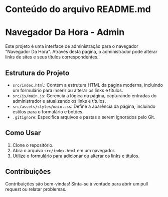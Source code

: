 # Conteúdo do arquivo README.md

# Navegador Da Hora - Admin

Este projeto é uma interface de administração para o navegador "Navegador Da Hora". Através desta página, o administrador pode alterar links de sites e seus títulos correspondentes.

## Estrutura do Projeto

- `src/index.html`: Contém a estrutura HTML da página moderna, incluindo um formulário para inserir ou alterar os links e títulos.
- `src/js/main.js`: Gerencia a lógica da página, capturando entradas do administrador e atualizando os links e títulos.
- `src/assets/styles/main.css`: Define a aparência da página, incluindo estilos para o formulário e botões.
- `.gitignore`: Especifica arquivos e pastas a serem ignorados pelo Git.

## Como Usar

1. Clone o repositório.
2. Abra o arquivo `src/index.html` em um navegador.
3. Utilize o formulário para adicionar ou alterar os links e títulos.

## Contribuições

Contribuições são bem-vindas! Sinta-se à vontade para abrir um pull request ou relatar problemas.